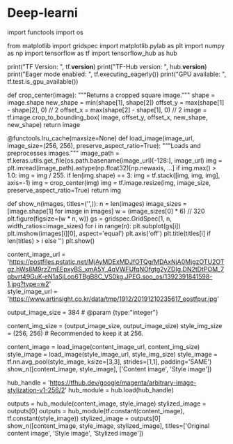 # Deep-learni
import functools
import os

from matplotlib import gridspec
import matplotlib.pylab as plt
import numpy as np
import tensorflow as tf
import tensorflow_hub as hub

print("TF Version: ", tf.__version__)
print("TF-Hub version: ", hub.__version__)
print("Eager mode enabled: ", tf.executing_eagerly())
print("GPU available: ", tf.test.is_gpu_available())

def crop_center(image):
  """Returns a cropped square image."""
  shape = image.shape
  new_shape = min(shape[1], shape[2])
  offset_y = max(shape[1] - shape[2], 0) // 2
  offset_x = max(shape[2] - shape[1], 0) // 2
  image = tf.image.crop_to_bounding_box(
      image, offset_y, offset_x, new_shape, new_shape)
  return image

@functools.lru_cache(maxsize=None)
def load_image(image_url, image_size=(256, 256), preserve_aspect_ratio=True):
  """Loads and preprocesses images."""
  image_path = tf.keras.utils.get_file(os.path.basename(image_url)[-128:], image_url)
  img = plt.imread(image_path).astype(np.float32)[np.newaxis, ...]
  if img.max() > 1.0:
    img = img / 255.
  if len(img.shape) == 3:
    img = tf.stack([img, img, img], axis=-1)
  img = crop_center(img)
  img = tf.image.resize(img, image_size, preserve_aspect_ratio=True)
  return img

def show_n(images, titles=('',)):
  n = len(images)
  image_sizes = [image.shape[1] for image in images]
  w = (image_sizes[0] * 6) // 320
  plt.figure(figsize=(w  * n, w))
  gs = gridspec.GridSpec(1, n, width_ratios=image_sizes)
  for i in range(n):
    plt.subplot(gs[i])
    plt.imshow(images[i][0], aspect='equal')
    plt.axis('off')
    plt.title(titles[i] if len(titles) > i else '')
  plt.show()


content_image_url = 'https://postfiles.pstatic.net/MjAyMDExMDJfOTQg/MDAxNjA0MjgzOTU2OTgz.hWs8M9rzZmEEpxyBS_xmA5Y_4qVWFUfqNOfgtg2yZDIg.DN2tDtPOM_7qbvrt49GuK-eN1aSjLop6TBgB8C_VS0kg.JPEG.soo_os/1392391841598-1.jpg?type=w2'  
style_image_url = 'https://www.artinsight.co.kr/data/tmp/1912/20191210235617_eostfpur.jpg'  

output_image_size = 384  # @param {type:"integer"}

content_img_size = (output_image_size, output_image_size)
style_img_size = (256, 256)  # Recommended to keep it at 256.

content_image = load_image(content_image_url, content_img_size)
style_image = load_image(style_image_url, style_img_size)
style_image = tf.nn.avg_pool(style_image, ksize=[3,3], strides=[1,1], padding='SAME')
show_n([content_image, style_image], ['Content image', 'Style image'])

hub_handle = 'https://tfhub.dev/google/magenta/arbitrary-image-stylization-v1-256/2'
hub_module = hub.load(hub_handle)

outputs = hub_module(content_image, style_image)
stylized_image = outputs[0]
outputs = hub_module(tf.constant(content_image), tf.constant(style_image))
stylized_image = outputs[0]
show_n([content_image, style_image, stylized_image], titles=['Original content image', 'Style image', 'Stylized image'])
